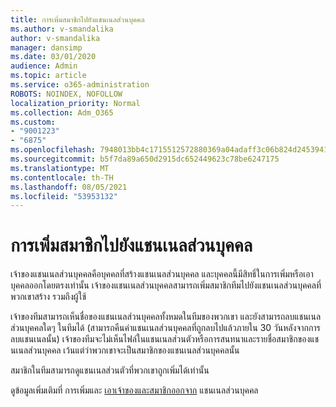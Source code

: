 ```yaml
---
title: การเพิ่มสมาชิกไปยังแชนเนลส่วนบุคคล
ms.author: v-smandalika
author: v-smandalika
manager: dansimp
ms.date: 03/01/2020
audience: Admin
ms.topic: article
ms.service: o365-administration
ROBOTS: NOINDEX, NOFOLLOW
localization_priority: Normal
ms.collection: Adm_O365
ms.custom:
- "9001223"
- "6875"
ms.openlocfilehash: 7948013bb4c1715512572880369a04adaff3c06b824d245394139380abc65378
ms.sourcegitcommit: b5f7da89a650d2915dc652449623c78be6247175
ms.translationtype: MT
ms.contentlocale: th-TH
ms.lasthandoff: 08/05/2021
ms.locfileid: "53953132"
---
```

# <a name="adding-members-to-private-channels"></a>การเพิ่มสมาชิกไปยังแชนเนลส่วนบุคคล

เจ้าของแชนเนลส่วนบุคคลคือบุคคลที่สร้างแชนเนลส่วนบุคคล และบุคคลนี้มีสิทธิ์ในการเพิ่มหรือเอาบุคคลออกโดยตรงเท่านั้น เจ้าของแชนเนลส่วนบุคคลสามารถเพิ่มสมาชิกทีมไปยังแชนเนลส่วนบุคคลที่พวกเขาสร้าง รวมถึงผู้ใช้

เจ้าของทีมสามารถเห็นชื่อของแชนเนลส่วนบุคคลทั้งหมดในทีมของพวกเขา และยังสามารถลบแชนเนลส่วนบุคคลใดๆ ในทีมได้ (สามารถคืนค่าแชนเนลส่วนบุคคลที่ถูกลบไปแล้วภายใน 30 วันหลังจากการลบแชนเนลนั้น) เจ้าของทีมจะไม่เห็นไฟล์ในแชนเนลส่วนตัวหรือการสนทนาและรายชื่อสมาชิกของแชนเนลส่วนบุคคล เว้นแต่ว่าพวกเขาจะเป็นสมาชิกของแชนเนลส่วนบุคคลนั้น

สมาชิกในทีมสามารถดูแชนเนลส่วนตัวที่พวกเขาถูกเพิ่มได้เท่านั้น

ดูข้อมูลเพิ่มเติมที่ การเพิ่มและ [เอาเจ้าของและสมาชิกออกจาก](https://docs.microsoft.com/MicrosoftTeams/private-channels#adding-and-removing-owners-and-members) แชนเนลส่วนบุคคล
